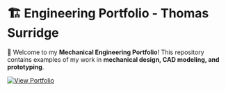 # 🏗️ Engineering Portfolio - Thomas Surridge

🚀 Welcome to my **Mechanical Engineering Portfolio**! This repository contains examples of my work in **mechanical design, CAD modeling, and prototyping**.  

[![View Portfolio](https://img.shields.io/badge/View-Portfolio-blue)](https://github.com/yourusername/Engineering-Portfolio/blob/main/portfolio.pdf)
